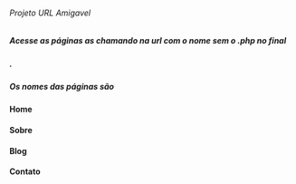 ###### Projeto URL Amigavel
##### Acesse as páginas as chamando na url com o nome sem o .php no final
##### .
##### Os nomes das páginas são
#### Home
#### Sobre
#### Blog
#### Contato
